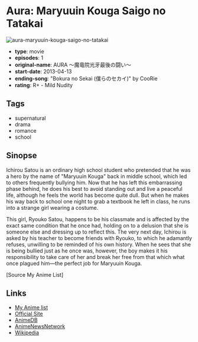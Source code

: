 # Aura: Maryuuin Kouga Saigo no Tatakai

![aura-maryuuin-kouga-saigo-no-tatakai](https://cdn.myanimelist.net/images/anime/12/67107.jpg)

-   **type**: movie
-   **episodes**: 1
-   **original-name**: AURA ～魔竜院光牙最後の闘い～
-   **start-date**: 2013-04-13
-   **ending-song**: "Bokura no Sekai (僕らのセカイ)" by CooRie
-   **rating**: R+ - Mild Nudity

## Tags

-   supernatural
-   drama
-   romance
-   school

## Sinopse

Ichirou Satou is an ordinary high school student who pretended that he was a hero by the name of "Maryuuin Kouga" back in middle school, which led to others frequently bullying him. Now that he has left this embarrassing phase behind, he does his best to avoid standing out and live a peaceful life, although he feels the world has become quite dull. But when he makes his way back to school one night to grab a textbook he left in class, he runs into a strange girl wearing a costume.

This girl, Ryouko Satou, happens to be his classmate and is affected by the exact same condition that he once had, holding on to a delusion that she is someone else and dressing up to reflect this. The very next day, Ichirou is asked by his teacher to become friends with Ryouko, to which he adamantly refuses, unwilling to be reminded of his own history. When he sees that she is being bullied just as he once was, however, the boy makes it his responsibility to take care of her and break her free from that which what once plagued him—the perfect job for Maryuuin Kouga.

[Source My Anime List]

## Links

-   [My Anime list](https://myanimelist.net/anime/14669/Aura__Maryuuin_Kouga_Saigo_no_Tatakai)
-   [Official Site](http://www.maql.co.jp/special/aura/)
-   [AnimeDB](http://anidb.info/perl-bin/animedb.pl?show=anime&aid=9294)
-   [AnimeNewsNetwork](http://www.animenewsnetwork.com/encyclopedia/anime.php?id=13894)
-   [Wikipedia](http://ja.wikipedia.org/wiki/AURA_〜魔竜院光牙最後の闘い〜)
